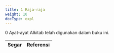 ```yaml
---
title: 1 Raja-raja
weight: 10
docType: expl
---
```


0 Ayat-ayat Alkitab telah digunakan dalam buku ini.

| Segar | Referensi |
|-------|-----------|
